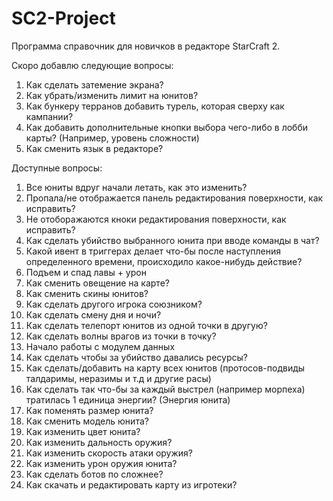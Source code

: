# SC2-Project
Программа справочник для новичков в редакторе StarCraft 2.

Скоро добавлю следующие вопросы:
1) Как сделать затемение экрана?
2) Как убрать/изменить лимит на юнитов?
3) Как бункеру терранов добавить турель, которая сверху как кампании?
4) Как добавить дополнительные кнопки выбора чего-либо в лобби карты? (Например, уровень сложности)
5) Как сменить язык в редакторе?

Доступные вопросы:
1) Все юниты вдруг начали летать, как это изменить?
2) Пропала/не отображается панель редактирования поверхности, как исправить?
3) Не отоборажаются кноки редактирования поверхности, как исправить?
4) Как сделать убийство выбранного юнита при вводе команды в чат?
5) Какой ивент в триггерах делает что-бы после наступления определенного времени, происходило какое-нибудь действие?
6) Подъем и спад лавы + урон
7) Как сменить овещение на карте?
8) Как сменить скины юнитов?
9) Как сделать другого игрока союзником?
10) Как сделать смену дня и ночи?
11) Как сделать телепорт юнитов из одной точки в другую?
12) Как сделать волны врагов из точки в точку? 
13) Начало работы с модулем данных
14) Как сделать чтобы за убийство давались ресурсы?
15) Как сделать/добавить на карту всех юнитов (протосов-подвиды талдаримы, неразимы и т.д и другие расы)
16) Как сделать так что-бы за каждый выстрел (например морпеха) тратилась 1 единица энергии? (Энергия юнита)
17) Как поменять размер юнита?
18) Как сменить модель юнита?
19) Как изменить цвет юнита?
20) Как изменить дальность оружия?
21) Как изменить скорость атаки оружия?
22) Как изменить урон оружия юнита?
23) Как сделать ботов по сложнее?
24) Как скачать и редактировать карту из игротеки?

